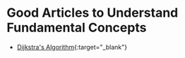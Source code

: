 # Good Articles to Understand Fundamental Concepts

- [Dijkstra's Algorithm](https://www.freecodecamp.org/news/dijkstras-shortest-path-algorithm-visual-introduction/){:target="_blank"}
